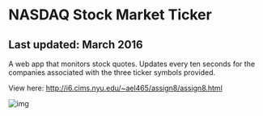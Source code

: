 # NASDAQ Stock Market Ticker
## Last updated: March 2016
A web app that monitors stock quotes. Updates every ten seconds for the companies associated with the three ticker symbols provided.

View here: http://i6.cims.nyu.edu/~ael465/assign8/assign8.html

![img](https://cloud.githubusercontent.com/assets/9554414/20044487/6bd95ddc-a467-11e6-8c23-13ee37a25aae.png)
